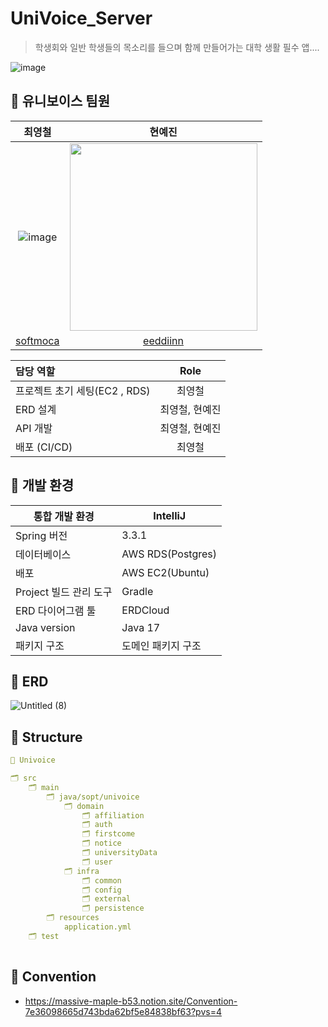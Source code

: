 # UniVoice_Server
> 학생회와 일반 학생들의 목소리를 들으며 함께 만들어가는 대학 생활 필수 앱....

![image](https://github.com/Team-UniVoice/UniVoice_Server/assets/137388764/7b8e3956-5059-4f6b-8db3-442341558f02)



## 🏫 유니보이스 팀원
|                             최영철                         |                                                                현예진                                                                 |
| :----------------------------------------------------------: |:----------------------------------------------------------------------------------------------------------------------------------:|
| ![image](https://github.com/Team-UniVoice/UniVoice_Server/assets/137388764/d0d09b19-3948-4559-911a-902e54d0ff82) | <img src="https://github.com/SOPT-33RD-APP-NAVERPAY/NaverPay-Server/assets/80024278/f38b7a70-1bf3-48b6-ad8a-05a1deb165be" width="300"/> |
|              [softmoca](https://github.com/softmoca)               |                                             [eeddiinn](https://github.com/eeddiinn)


| 담당 역할              |   Role   |
|:-------------------|:--------:|
| 프로젝트 초기 세팅(EC2 , RDS)       |   최영철   |
| ERD 설계              |   최영철, 현예진    |
| API 개발              |   최영철, 현예진    |
| 배포 (CI/CD)                |   최영철   |

## 🏫 개발 환경

| 통합 개발 환경 | IntelliJ |
| --- | --- |
| Spring 버전 | 3.3.1 |
| 데이터베이스 | AWS RDS(Postgres) |
| 배포 | AWS EC2(Ubuntu) |
| Project 빌드 관리 도구 | Gradle |
| ERD 다이어그램 툴 | ERDCloud |
| Java version | Java 17 |
| 패키지 구조 | 도메인 패키지 구조 |

## 🏫 ERD
![Untitled (8)](https://github.com/Team-UniVoice/UniVoice_Server/assets/137388764/4f717348-404e-4a94-9da4-121f2166bf17)


## 🏫 Structure

```yaml
📂 Univoice

🗂 src
    🗂 main
        🗂 java/sopt/univoice
            🗂 domain
                🗂 affiliation
                🗂 auth
                🗂 firstcome
                🗂 notice
                🗂 universityData
                🗂 user
            🗂 infra
                🗂 common
                🗂 config
                🗂 external
                🗂 persistence
        🗂 resources
            application.yml
    🗂 test 
    
```


## 🏫 Convention
- https://massive-maple-b53.notion.site/Convention-7e36098665d743bda62bf5e84838bf63?pvs=4
